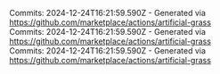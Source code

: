Commits: 2024-12-24T16:21:59.590Z - Generated via https://github.com/marketplace/actions/artificial-grass
<br>
Commits: 2024-12-24T16:21:59.590Z - Generated via https://github.com/marketplace/actions/artificial-grass
<br>
Commits: 2024-12-24T16:21:59.590Z - Generated via https://github.com/marketplace/actions/artificial-grass
<br>
